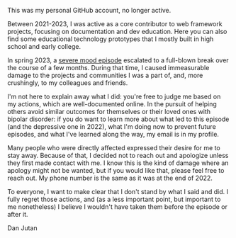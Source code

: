 This was my personal GitHub account, no longer active.

Between 2021-2023, I was active as a core contributor to web framework projects, focusing on documentation and dev education. Here you can also find some educational technology prototypes that I mostly built in high school and early college.

In spring 2023, a [severe mood episode](https://www.nami.org/About-Mental-Illness/Mental-Health-Conditions/Bipolar-Disorder/Overview#:~:text=Moods%20can%20rapidly,of%20their%20actions.) escalated to a full-blown break over the course of a few months. During that time, I caused immeasurable damage to the projects and communities I was a part of, and, more crushingly, to my colleagues and friends.

I'm not here to explain away what I did: you're free to judge me based on my actions, which are well-documented online. In the pursuit of helping others avoid similar outcomes for themselves or their loved ones with bipolar disorder: if you do want to learn more about what led to this episode (and the depressive one in 2022), what I'm doing now to prevent future episodes, and what I've learned along the way, my email is in my profile.

Many people who were directly affected expressed their desire for me to stay away. Because of that, I decided not to reach out and apologize unless they first made contact with me. I know this is the kind of damage where an apology might not be wanted, but if you would like that, please feel free to reach out. My phone number is the same as it was at the end of 2022.

To everyone, I want to make clear that I don't stand by what I said and did. I fully regret those actions, and (as a less important point, but important to me nonetheless) I believe I wouldn't have taken them before the episode or after it.

Dan Jutan

